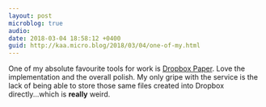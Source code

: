 ```yaml
---
layout: post
microblog: true
audio: 
date: 2018-03-04 18:58:12 +0400
guid: http://kaa.micro.blog/2018/03/04/one-of-my.html
---
```

One of my absolute favourite tools for work is [Dropbox Paper](www.dropbox.com/Paper). Love the implementation and the overall polish. My only gripe with the service is the lack of being able to store those same files created into Dropbox directly...which is **really** weird. 
